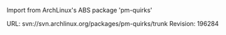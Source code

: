 Import from ArchLinux's ABS package 'pm-quirks'

URL: svn://svn.archlinux.org/packages/pm-quirks/trunk
Revision: 196284
